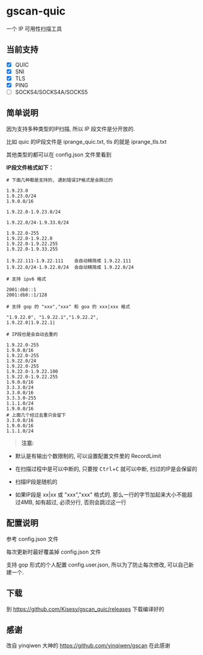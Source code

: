 
# gscan-quic

一个 IP 可用性扫描工具

## 当前支持

- [x] QUIC
- [x] SNI
- [x] TLS
- [x] PING
- [ ] SOCKS4/SOCKS4A/SOCKS5

## 简单说明

因为支持多种类型的IP扫描, 所以 IP 段文件是分开放的.

比如 quic 的IP段文件是 iprange_quic.txt, tls 的就是 iprange_tls.txt

其他类型的都可以在 config.json 文件里看到

**IP段文件格式如下：**

    # 下面几种都是支持的, 遇到错误IP格式是会跳过的

    1.9.23.0            
    1.9.23.0/24
    1.9.0.0/16
    
    1.9.22.0-1.9.23.0/24
    
    1.9.22.0/24-1.9.33.0/24
    
    1.9.22.0-255
    1.9.22.0-1.9.22.0
    1.9.22.0-1.9.22.255
    1.9.22.0-1.9.33.255

    1.9.22.111-1.9.22.111    会自动精简成 1.9.22.111
    1.9.22.0/24-1.9.22.0/24  会自动精简成 1.9.22.0/24

    # 支持 ipv6 格式

    2001:db8::1
    2001:db8::1/128

    # 支持 gop 的 "xxx","xxx" 和 goa 的 xxx|xxx 格式

    "1.9.22.0", "1.9.22.1","1.9.22.2",
    1.9.22.0|1.9.22.1|

    # IP段也是会自动去重的

    1.9.22.0-255
    1.9.0.0/16
    1.9.22.0-255
    1.9.22.0/24
    1.9.22.0-255
    1.9.22.0-1.9.22.100
    1.9.22.0-1.9.22.255
    1.9.0.0/16
    3.3.3.0/24
    3.3.0.0/16
    3.3.3.0-255
    1.1.1.0/24
    1.9.0.0/16
    # 上面几个经过去重只会留下
    3.3.0.0/16
    1.9.0.0/16
    1.1.1.0/24

> **注意:**

* 默认是有输出个数限制的, 可以设置配置文件里的 RecordLimit

* 在扫描过程中是可以中断的, 只要按 <kbd>Ctrl</kbd>+<kbd>C</kbd> 就可以中断, 扫过的IP是会保留的

* 扫描IP段是随机的

* 如果IP段是 xx|xx 或 "xxx","xxx" 格式的, 那么一行的字节加起来大小不能超过4MB, 如有超过, 必须分行, 否则会跳过这一行


## 配置说明

参考 config.json 文件

每次更新时最好覆盖掉 config.json 文件

支持 gop 形式的个人配置 config.user.json, 所以为了防止每次修改, 可以自己新建一个.

## 下载
到 https://github.com/Kisesy/gscan_quic/releases 下载编译好的

## 感谢

改自 yinqiwen 大神的 https://github.com/yinqiwen/gscan 在此感谢
